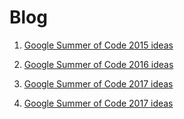 # Blog

1.  [Google Summer of Code 2015 ideas](/web/blog/gsoc/ideas2015)

2.  [Google Summer of Code 2016 ideas](/web/blog/gsoc/ideas2016)

3.  [Google Summer of Code 2017 ideas](/web/blog/gsoc/ideas2017)

4.  [Google Summer of Code 2017 ideas](/web/blog/gsoc/ideas2018)
